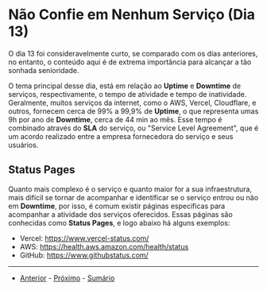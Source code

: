 # Não Confie em Nenhum Serviço (Dia 13)
O dia 13 foi consideravelmente curto, se comparado com os dias anteriores, no entanto, o conteúdo aqui é de extrema importância para alcançar a tão sonhada senioridade.

O tema principal desse dia, está em relação ao **Uptime** e **Downtime** de serviços, respectivamente, o tempo de atividade e tempo de inatividade. Geralmente, muitos serviços da internet, como o AWS, Vercel, Cloudflare, e outros, fornecem cerca de 99% a 99,9% de **Uptime**, o que representa umas 9h por ano de **Downtime**, cerca de 44 min ao mês. Esse tempo é combinado através do **SLA** do serviço, ou "Service Level Agreement", que é um acordo realizado entre a empresa fornecedora do serviço e seus usuários.

## Status Pages
Quanto mais complexo é o serviço e quanto maior for a sua infraestrutura, mais difícil se tornar de acompanhar e identificar se o serviço entrou ou não em **Downtime**, por isso, é comum existir páginas especificas para acompanhar a atividade dos serviços oferecidos. Essas páginas são conhecidas como **Status Pages**, e logo abaixo há alguns exemplos:

- Vercel: https://www.vercel-status.com/
- AWS: https://health.aws.amazon.com/health/status
- GitHub: https://www.githubstatus.com/

---

- [Anterior](/dias/dia12.md) - [Próximo](/dias/dia14.md) - [Sumário](../README.md)

